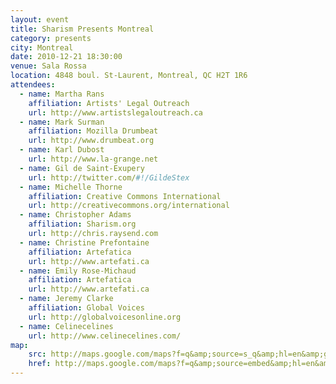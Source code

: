 ```yaml
---
layout: event
title: Sharism Presents Montreal
category: presents
city: Montreal
date: 2010-12-21 18:30:00
venue: Sala Rossa
location: 4848 boul. St-Laurent, Montreal, QC H2T 1R6 
attendees:
  - name: Martha Rans
    affiliation: Artists' Legal Outreach
    url: http://www.artistslegaloutreach.ca
  - name: Mark Surman
    affiliation: Mozilla Drumbeat
    url: http://www.drumbeat.org
  - name: Karl Dubost
    url: http://www.la-grange.net
  - name: Gil de Saint-Exupery
    url: http://twitter.com/#!/GildeStex
  - name: Michelle Thorne
    affiliation: Creative Commons International
    url: http://creativecommons.org/international
  - name: Christopher Adams
    affiliation: Sharism.org
    url: http://chris.raysend.com
  - name: Christine Prefontaine
    affiliation: Artefatica
    url: http://www.artefati.ca
  - name: Emily Rose-Michaud
    affiliation: Artefatica
    url: http://www.artefati.ca
  - name: Jeremy Clarke
    affiliation: Global Voices
    url: http://globalvoicesonline.org
  - name: Celinecelines
    url: http://www.celinecelines.com/
map:
    src: http://maps.google.com/maps?f=q&amp;source=s_q&amp;hl=en&amp;geocode=&amp;q=4848+Boulevard+Saint-Laurent,+Montreal,+QC+H2T+1R6&amp;aq=&amp;ie=UTF8&amp;hq=&amp;hnear=4848+Boulevard+Saint-Laurent,+Montr%C3%A9al,+Qu%C3%A9bec+H2T+1R5,+Canada&amp;t=m&amp;z=14&amp;vpsrc=0&amp;ll=45.521877,-73.590292&amp;output=embed
    href: http://maps.google.com/maps?f=q&amp;source=embed&amp;hl=en&amp;geocode=&amp;q=4848+Boulevard+Saint-Laurent,+Montreal,+QC+H2T+1R6&amp;aq=&amp;ie=UTF8&amp;hq=&amp;hnear=4848+Boulevard+Saint-Laurent,+Montr%C3%A9al,+Qu%C3%A9bec+H2T+1R5,+Canada&amp;t=m&amp;z=14&amp;vpsrc=0&amp;ll=45.521877,-73.590292
---
```

